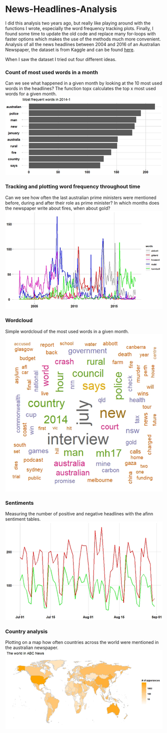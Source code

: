# News-Headlines-Analysis
I did this analysis two years ago, but really like playing around with the functions I wrote, especially the word frequency tracking plots. Finally, I found some time to update the old code and replace many for-loops with faster options which makes the use of the methods much more convenient.
Analysis of all the news headlines between 2004 and 2016 of an Australian Newspaper, the dataset is from Kaggle and can be found [here](https://www.kaggle.com/therohk/million-headlines/data).

When I saw the dataset I tried out four different ideas.

### Count of most used words in a month
Can we see what happened in a given month by looking at the 10 most used words in the headlines?
The function topx calculates the top x most used words for a given month.
![top10](img/top10.jpeg)

### Tracking and plotting word frequency throughout time
Can we see how often the last australian prime ministers were mentioned before, during and after their role as prime minister? In which months does the newspaper write about fires, when about gold?
![prime ministers](img/primeministers.jpeg)

### Wordcloud
Simple wordcloud of the most used words in a given month.
![wordcloud](img/Wordcloud.jpeg)

### Sentiments
Measuring the number of positive and negative headlines with the afinn sentiment tables.
![sentiments](img/sentiments.jpeg)

### Country analysis
Plotting on a map how often countries across the world were mentioned in the australian newspaper.
![world](img/World_map.jpeg)
